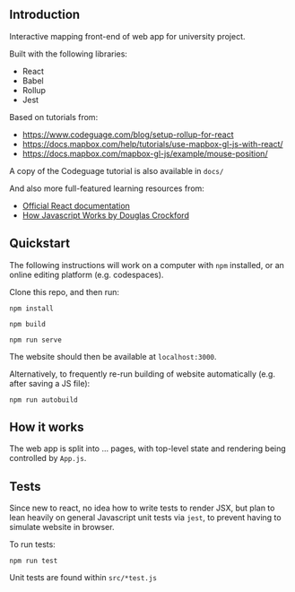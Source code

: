 
Introduction
-----

Interactive mapping front-end of web app for university project.

Built with the following libraries:
- React
- Babel
- Rollup
- Jest

Based on tutorials from:

- https://www.codeguage.com/blog/setup-rollup-for-react
- https://docs.mapbox.com/help/tutorials/use-mapbox-gl-js-with-react/
- https://docs.mapbox.com/mapbox-gl-js/example/mouse-position/

A copy of the Codeguage tutorial is also available in `docs/`

And also more full-featured learning resources from:

- [Official React documentation](https://react.dev/learn)
- [How Javascript Works by Douglas Crockford](https://www.crockford.com/image/howjsworks.pdf)


Quickstart
----------

The following instructions will work on a computer with `npm` installed, or an online editing platform (e.g. codespaces).

Clone this repo, and then run:

    npm install

    npm build

    npm run serve

The website should then be available at `localhost:3000`.

Alternatively, to frequently re-run building of website automatically (e.g. after saving a JS file):

    npm run autobuild


How it works
-----

The web app is split into ... pages, with top-level state and rendering being controlled by `App.js`.


Tests
----

Since new to react, no idea how to write tests to render JSX, but plan to lean heavily on general Javascript unit tests via `jest`, to prevent having to simulate website in browser.

To run tests:

    npm run test

Unit tests are found within `src/*test.js`